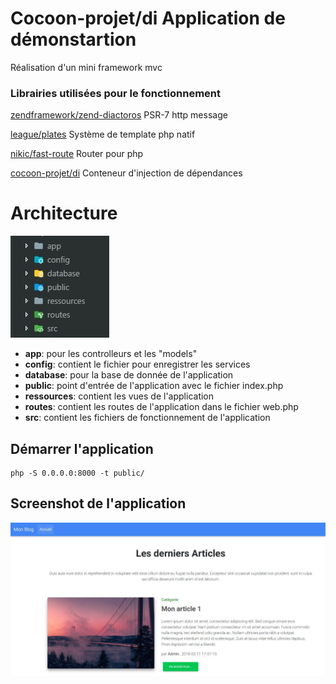 # Cocoon-projet/di Application de démonstartion

Réalisation d'un mini framework mvc

### Librairies utilisées pour le fonctionnement

[zendframework/zend-diactoros](https://github.com/zendframework/zend-diactoros) PSR-7 http message

[league/plates](https://github.com/thephpleague/plates) Système de template php natif

[nikic/fast-route](https://github.com/nikic/FastRoute) Router pour php

[cocoon-projet/di](https://github.com/cocoon-projet/di) Conteneur d'injection de dépendances

# Architecture

![Alt Architecture](app.jpeg)

* **app**: pour les controlleurs et les "models"
* **config**: contient le fichier pour enregistrer les services
* **database**: pour la base de donnée de l'application
* **public**: point d'entrée de l'application avec le fichier index.php
* **ressources**: contient les vues de l'application
* **routes**: contient les routes de l'application dans le fichier web.php
* **src**: contient les fichiers de fonctionnement de l'application

## Démarrer l'application


```
php -S 0.0.0.0:8000 -t public/
```

## Screenshot de l'application

![Alt screenshot](screenshot.jpeg)




